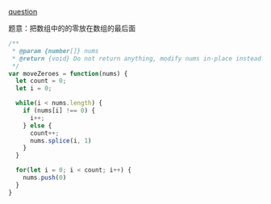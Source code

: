 [question](https://leetcode.com/problems/move-zeroes)

题意：把数组中的的零放在数组的最后面

```js
/**
 * @param {number[]} nums
 * @return {void} Do not return anything, modify nums in-place instead.
 */
var moveZeroes = function(nums) {
  let count = 0;
  let i = 0;

  while(i < nums.length) {
    if (nums[i] !== 0) {
      i++;
    } else {
      count++;
      nums.splice(i, 1)
    }
  }

  for(let i = 0; i < count; i++) {
    nums.push(0)
  }
}
```